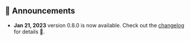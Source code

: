## :flags: Announcements

-   **Jan 21, 2023** version 0.8.0 is now available. Check out the [changelog](https://github.com/phurwicz/hover/blob/main/CHANGELOG.md) for details :partying_face:.
